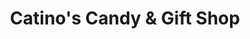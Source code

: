 ---
title: "Catino's Candy & Gift Shop"
url: /mount-carmel/catinos-candy-and-gift-shop/
shop: confectionery
---